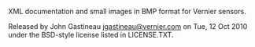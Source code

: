 XML documentation and small images in BMP format for Vernier sensors.

Released by John Gastineau <jgastineau@vernier.com> on Tue, 12 Oct 2010 under the BSD-style license listed in LICENSE.TXT.
